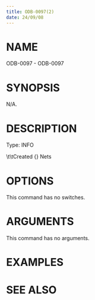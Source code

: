 ```yaml
---
title: ODB-0097(2)
date: 24/09/08
---
```


# NAME

ODB-0097 - ODB-0097

# SYNOPSIS

N/A.

# DESCRIPTION

Type: INFO

\t\tCreated {} Nets

# OPTIONS

This command has no switches.

# ARGUMENTS

This command has no arguments.

# EXAMPLES

# SEE ALSO
